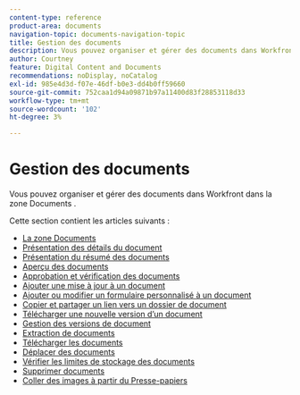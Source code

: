 ```yaml
---
content-type: reference
product-area: documents
navigation-topic: documents-navigation-topic
title: Gestion des documents
description: Vous pouvez organiser et gérer des documents dans Workfront dans la zone Documents .
author: Courtney
feature: Digital Content and Documents
recommendations: noDisplay, noCatalog
exl-id: 985e4d3d-f07e-46df-b0e3-dd4b0ff59660
source-git-commit: 752caa1d94a09871b97a11400d83f28853118d33
workflow-type: tm+mt
source-wordcount: '102'
ht-degree: 3%

---
```


# Gestion des documents

Vous pouvez organiser et gérer des documents dans Workfront dans la zone Documents .

Cette section contient les articles suivants : &#x200B;

* [La zone Documents](../../documents/managing-documents/documents-area.md)
* [Présentation des détails du document](../../documents/managing-documents/document-details-overview.md)
* [Présentation du résumé des documents](../../documents/managing-documents/summary-for-documents.md)
* [Aperçu des documents](../../documents/managing-documents/preview-documents.md)
* [Approbation et vérification des documents](../../documents/managing-documents/document-approvals-and-proofing.md)
* [Ajouter une mise à jour à un document](../../documents/managing-documents/add-update-documents.md)
* [Ajouter ou modifier un formulaire personnalisé à un document](../../documents/managing-documents/add-custom-form-documents.md)
* [Copier et partager un lien vers un dossier de document](/help/quicksilver/documents/managing-documents/copy-a-doc-folder-url.md)
* [Télécharger une nouvelle version d’un document](../../documents/managing-documents/upload-new-document-version.md)
* [Gestion des versions de document](../../documents/managing-documents/manage-document-versions.md)
* [Extraction de documents](../../documents/managing-documents/check-out-documents.md)
* [Télécharger les documents](../../documents/managing-documents/download-documents.md)
* [Déplacer des documents](../../documents/managing-documents/move-documents.md)
* [Vérifier les limites de stockage des documents](../../documents/managing-documents/check-document-storage.md)
* [Supprimer documents](../../documents/managing-documents/delete-documents.md)
* [Coller des images à partir du Presse-papiers](../../documents/managing-documents/paste-image-clipboard.md)
